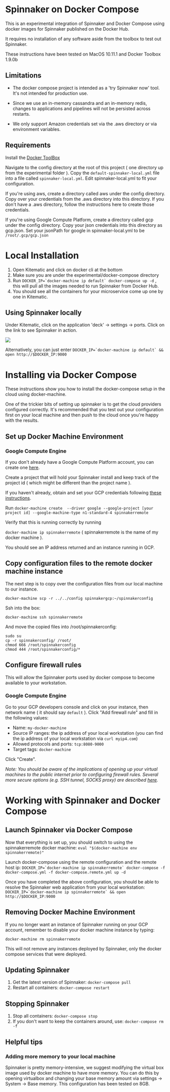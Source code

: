# Spinnaker on Docker Compose 

This is an experimental integration of Spinnaker and Docker Compose using docker images for Spinnaker published on the Docker Hub.

It requires no installation of any software aside from the toolbox to test out Spinnaker. 

These instructions have been tested on MacOS 10.11.1 and Docker Toolbox 1.9.0b

## Limitations

* The docker compose project is intended as a 'try Spinnaker now' tool. It's not intended for production use.

* Since we use an in-memory cassandra and an in-memory redis, changes to applications and pipelines will not be persisted across restarts. 

* We only support Amazon credentials set via the .aws directory or via environment variables. 

## Requirements

Install the [Docker ToolBox](https://www.docker.com/docker-toolbox)

Navigate to the config directory at the root of this project ( one directory up from the experimental folder ). Copy the `default-spinnaker-local.yml` file into a file called `spinnaker-local.yml`. Edit spinnaker-local.yml to fit your configuration.

If you're using aws, create a directory called aws under the config directory. Copy over your credentials from the .aws directory into this directory. If you don't have a .aws directory, follow the instructions here to create those credentials. 

If you're using Google Compute Platform, create a directory called gcp under the config directory. Copy your json credentials into this directory as gcp.json. Set your jsonPath for google in spinnaker-local.yml to be ```/root/.gcp/gcp.json```

# Local Installation

1. Open Kitematic and click on docker cli at the bottom
2. Make sure you are under the experimental/docker-compose directory
3. Run ```DOCKER_IP=`docker-machine ip default` docker-compose up -d``` , this will pull all the images needed to run Spinnaker from Docker Hub.
4. You should see all the containers for your microservice come up one by one in Kitematic.

## Using Spinnaker locally

Under Kitematic, click on the application 'deck' -> settings -> ports. Click on the link to see Spinnaker in action.

<img src="https://cloud.githubusercontent.com/assets/74310/11158618/4bba7122-8a0e-11e5-83b6-8ff2297562b2.png"/>

Alternatively, you can just enter ```DOCKER_IP=`docker-machine ip default` && open http://$DOCKER_IP:9000```

# Installing via Docker Compose

These instructions show you how to install the docker-compose setup in the cloud using docker-machine.

One of the trickier bits of setting up spinnaker is to get the cloud providers configured correctly. It's recommended that you test out your configuration first on your local machine and then push to the cloud once you're happy with the results. 

## Set up Docker Machine Environment

### Google Compute Engine ###

If you don't already have a Google Compute Platform account, you can create one [here](https://cloud.google.com/compute/). 

Create a project that will hold your Spinnaker install and keep track of the project id ( which might be different than the project name ).

If you haven't already, obtain and set your GCP credentials following [these instructions](https://developers.google.com/identity/protocols/application-default-credentials#howtheywork). 

Run ```docker-machine create  --driver google --google-project [your project id] --google-machine-type n1-standard-4 spinnakerremote ```

Verify that this is running correctly by running

```docker-machine ip spinnakerremote``` ( spinnakerremote is the name of my docker machine ).

You should see an IP address returned and an instance running in GCP.

## Copy configuration files to the remote docker machine instance

The next step is to copy over the configuration files from our local machine to our instance.  

```docker-machine scp -r ../../config spinnakergcp:~/spinnakerconfig```

Ssh into the box:

```docker-machine ssh spinnakerremote```

And move the copied files into /root/spinnakerconfig:

```
sudo su
cp -r spinnakerconfig/ /root/
chmod 666 /root/spinnakerconfig
chmod 444 /root/spinnakerconfig/*
```

## Configure firewall rules

This will allow the Spinnaker ports used by docker compose to become available to your workstation.

### Google Compute Engine ###

Go to your GCP developers console and click on your instance, then network name ( it should say `default` ). Click "Add firewall rule" and fill in the following values:
* Name: `my-docker-machine`
* Source IP ranges: the ip address of your local workstation (you can find the ip address of your local workstation via `curl myip4.com`)
* Allowed protocols and ports: `tcp:8080-9000`
* Target tags: `docker-machine`

Click "Create".

*Note: You should be aware of the implications of opening up your virtual machines to the public internet prior to configuring firewall rules. Several more secure options (e.g. SSH tunnel, SOCKS proxy) are described [here](https://cloud.google.com/solutions/connecting-securely).*

# Working with Spinnaker and Docker Compose

## Launch Spinnaker via Docker Compose

Now that everything is set up, you should switch to using the spinnakerremote docker machine: ``` eval "$(docker-machine env spinnakerremote)" ```

Launch docker-compose using the remote configuration and the remote host ip: ``` DOCKER_IP=`docker-machine ip spinnakerremote` docker-compose -f docker-compose.yml -f docker-compose.remote.yml up -d  ```

Once you have completed the above configuration, you should be able to resolve the Spinnaker web application from your local workstation: ```DOCKER_IP=`docker-machine ip spinnakerremote` && open http://$DOCKER_IP:9000```

## Removing Docker Machine Environment

If you no longer want an instance of Spinnaker running on your GCP account, remember to disable your docker machine instance by typing:

`docker-machine rm spinnakerremote`

This will not remove any instances deployed by Spinnaker, only the docker compose services that were deployed.

## Updating Spinnaker

1. Get the latest version of Spinnaker: `docker-compose pull`
2. Restart all containers: `docker-compose restart`

## Stopping Spinnaker

1. Stop all containers: `docker-compose stop`
2. If you don't want to keep the containers around, use: ```docker-compose rm -f```

## Helpful tips

### Adding more memory to your local machine

Spinnaker is pretty memory-intensive, we suggest modifying the virtual box image used by docker machine to have more memory. You can do this by opening virtualbox and changing your base memory amount via settings -> System -> Base memory. This configuration has been tested on 8GB. 
